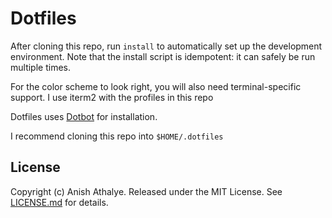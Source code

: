 # Dotfiles

After cloning this repo, run `install` to automatically set up the development
environment. Note that the install script is idempotent: it can safely be run
multiple times.

For the color scheme to look right, you will also need terminal-specific
support. I use iterm2 with the profiles in this repo

Dotfiles uses [Dotbot][dotbot] for installation.

I recommend cloning this repo into `$HOME/.dotfiles`

License
-------

Copyright (c) Anish Athalye. Released under the MIT License. See
[LICENSE.md][license] for details.

[dotbot]: https://github.com/anishathalye/dotbot
[license]: LICENSE.md
